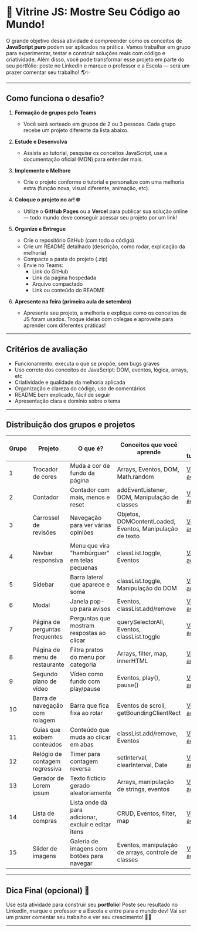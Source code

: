 # 🚀 Vitrine JS: Mostre Seu Código ao Mundo!

O grande objetivo dessa atividade é compreender como os conceitos de **JavaScript puro** podem ser aplicados na prática. Vamos trabalhar em grupo para experimentar, testar e construir soluções reais com código e criatividade. Além disso, você pode transformar esse projeto em parte do seu portfólio: poste no LinkedIn e marque o professor e a Escola — será um prazer comentar seu trabalho! 🌎✨

---

## Como funciona o desafio?

1. **Formação de grupos pelo Teams**

   - Você será sorteado em grupos de 2 ou 3 pessoas. Cada grupo recebe um projeto diferente da lista abaixo.
2. **Estude e Desenvolva**

   - Assista ao tutorial, pesquise os conceitos JavaScript, use a documentação oficial (MDN) para entender mais.
3. **Implemente e Melhore**

   - Crie o projeto conforme o tutorial e personalize com uma melhoria extra (função nova, visual diferente, animação, etc).
4. **Coloque o projeto no ar! 🌐**

   - Utilize o **GitHub Pages** ou a **Vercel** para publicar sua solução online — todo mundo deve conseguir acessar seu projeto por um link!
5. **Organize e Entregue**

   - Crie o repositório GitHub (com todo o código)
   - Crie um README detalhado (descrição, como rodar, explicação da melhoria)
   - Compacte a pasta do projeto (.zip)
   - Envie no Teams:
     - Link do GitHub
     - Link da página hospedada
     - Arquivo compactado
     - Link ou conteúdo do README
6. **Apresente na feira (primeira aula de setembro)**

   - Apresente seu projeto, a melhoria e explique como os conceitos de JS foram usados. Troque ideias com colegas e aproveite para aprender com diferentes práticas!

---

## Critérios de avaliação

- Funcionamento: executa o que se propõe, sem bugs graves
- Uso correto dos conceitos de JavaScript: DOM, eventos, lógica, arrays, etc
- Criatividade e qualidade da melhoria aplicada
- Organização e clareza do código, uso de comentários
- README bem explicado, fácil de seguir
- Apresentação clara e domínio sobre o tema

---

## Distribuição dos grupos e projetos

| Grupo | Projeto                          | O que é?                                             | Conceitos que você aprende                                | Link para tutorial                                                                                                                                                                               |
| ----- | -------------------------------- | ----------------------------------------------------- | ---------------------------------------------------------- | ------------------------------------------------------------------------------------------------------------------------------------------------------------------------------------------------ |
| 1     | Trocador de cores                | Muda a cor de fundo da página                        | Arrays, Eventos, DOM, Math.random                          | [Veja aqui](https://www.freecodecamp.org/portuguese/news/40-projetos-em-javascript-para-iniciantes-ideias-simples-para-comecar-a-programar-em-js/#como-criar-um-trocador-de-cores)                  |
| 2     | Contador                         | Contador com mais, menos e reset                      | addEventListener, DOM, Manipulação de classes            | [Veja aqui](https://www.freecodecamp.org/portuguese/news/40-projetos-em-javascript-para-iniciantes-ideias-simples-para-comecar-a-programar-em-js/#como-criar-um-contador)                           |
| 3     | Carrossel de revisões           | Navegação para ver várias opiniões                | Objetos, DOMContentLoaded, Eventos, Manipulação de texto | [Veja aqui](https://www.freecodecamp.org/portuguese/news/40-projetos-em-javascript-para-iniciantes-ideias-simples-para-comecar-a-programar-em-js/#como-criar-um-carrossel-de-revis-es)              |
| 4     | Navbar responsiva                | Menu que vira "hambúrguer" em telas pequenas         | classList.toggle, Eventos                                  | [Veja aqui](https://www.freecodecamp.org/portuguese/news/40-projetos-em-javascript-para-iniciantes-ideias-simples-para-comecar-a-programar-em-js/#como-criar-uma-navbar-responsiva)                 |
| 5     | Sidebar                          | Barra lateral que aparece e some                      | classList.toggle, Manipulação do DOM                     | [Veja aqui](https://www.freecodecamp.org/portuguese/news/40-projetos-em-javascript-para-iniciantes-ideias-simples-para-comecar-a-programar-em-js/#como-criar-uma-sidebar)                           |
| 6     | Modal                            | Janela pop-up para avisos                             | Eventos, classList.add/remove                              | [Veja aqui](https://www.freecodecamp.org/portuguese/news/40-projetos-em-javascript-para-iniciantes-ideias-simples-para-comecar-a-programar-em-js/#como-criar-um-modal)                              |
| 7     | Página de perguntas frequentes  | Perguntas que mostram respostas ao clicar             | querySelectorAll, Eventos, classList.toggle                | [Veja aqui](https://www.freecodecamp.org/portuguese/news/40-projetos-em-javascript-para-iniciantes-ideias-simples-para-comecar-a-programar-em-js/#como-criar-uma-p-gina-de-perguntas-frequentes)    |
| 8     | Página de menu de restaurante   | Filtra pratos do menu por categoria                   | Arrays, filter, map, innerHTML                             | [Veja aqui](https://www.freecodecamp.org/portuguese/news/40-projetos-em-javascript-para-iniciantes-ideias-simples-para-comecar-a-programar-em-js/#como-criar-uma-p-gina-de-menu-de-restaurante)     |
| 9     | Segundo plano de vídeo          | Vídeo como fundo com play/pause                      | Eventos, play(), pause()                                   | [Veja aqui](https://www.freecodecamp.org/portuguese/news/40-projetos-em-javascript-para-iniciantes-ideias-simples-para-comecar-a-programar-em-js/#como-criar-um-segundo-plano-de-v-deo)             |
| 10    | Barra de navegação com rolagem | Barra que fica fixa ao rolar                          | Eventos de scroll, getBoundingClientRect                   | [Veja aqui](https://www.freecodecamp.org/portuguese/news/40-projetos-em-javascript-para-iniciantes-ideias-simples-para-comecar-a-programar-em-js/#como-criar-uma-barra-de-navega-o-com-rolagem)     |
| 11    | Guias que exibem conteúdos      | Conteúdo que muda ao clicar em abas                  | classList.add/remove, Eventos                              | [Veja aqui](https://www.freecodecamp.org/portuguese/news/40-projetos-em-javascript-para-iniciantes-ideias-simples-para-comecar-a-programar-em-js/#como-criar-guias-que-exibem-conte-dos-diferentes) |
| 12    | Relógio de contagem regressiva  | Timer para contagem reversa                           | setInterval, clearInterval, Date                           | [Veja aqui](https://www.freecodecamp.org/portuguese/news/40-projetos-em-javascript-para-iniciantes-ideias-simples-para-comecar-a-programar-em-js/#como-criar-um-rel-gio-de-contagem-regressiva)     |
| 13    | Gerador de Lorem ipsum           | Texto fictício gerado aleatoriamente                 | Arrays, manipulação de strings, eventos                  | [Veja aqui](https://www.freecodecamp.org/portuguese/news/40-projetos-em-javascript-para-iniciantes-ideias-simples-para-comecar-a-programar-em-js/#como-criar-seu-pr-prio-lorem-ipsum)               |
| 14    | Lista de compras                 | Lista onde dá para adicionar, excluir e editar itens | CRUD, Eventos, filter, map                                 | [Veja aqui](https://www.freecodecamp.org/portuguese/news/40-projetos-em-javascript-para-iniciantes-ideias-simples-para-comecar-a-programar-em-js/#como-criar-uma-lista-de-compras)                  |
| 15    | Slider de imagens                | Galeria de imagens com botões para navegar           | Eventos, manipulação de arrays, controle de classes      | [Veja aqui](https://www.freecodecamp.org/portuguese/news/40-projetos-em-javascript-para-iniciantes-ideias-simples-para-comecar-a-programar-em-js/#como-criar-um-slider-de-imagens)                  |

---

## Dica Final (opcional) 🚀

Use esta atividade para construir seu **portfolio**!
Poste seu resultado no LinkedIn, marque o professor e a Escola e entre para o mundo dev! Vai ser um prazer comentar seu trabalho e ver seu crescimento! 👏🌟

---
